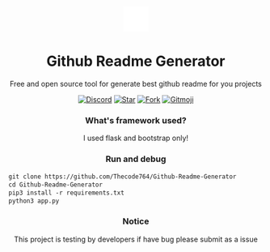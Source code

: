 <p align="center">
    <img src="./logo/github-mark/github-mark-white.png" width="50">
</p>

<h1 align="center">Github Readme Generator</h1>
<p align="center">Free and open source tool for generate best github readme for you projects</p>
<p align="center">
    <a href="https://discord.com/users/1125429179685548112"><img alt="Discord" src="https://img.shields.io/badge/discord-000000?logo=discord"></a>
    <a href="https://github.com/Thecode764/Github-Readme-Generator"><img alt="Star" src="https://img.shields.io/github/stars/Thecode764/Github-Readme-Generator?logo=github"></a>
    <a href="https://github.com/Thecode764/Github-Readme-Generator"><img alt="Fork" src="https://img.shields.io/github/forks/Thecode764/Github-Readme-Generator"></a>
    <a href="https://gitmoji.dev">
    <img
    src="https://img.shields.io/badge/gitmoji-%20😜%20😍-FFDD67.svg?style=flat-square"
    alt="Gitmoji"
  />
    </a>
</p>
<h3 align="center">What's framework used?</h3>
<p align="center">I used flask and bootstrap only!</p>
<h3 align="center">Run and debug</h3>
<p align="center">

```
git clone https://github.com/Thecode764/Github-Readme-Generator
cd Github-Readme-Generator
pip3 install -r requirements.txt
python3 app.py
```    

</p>
<h3 align="center">Notice</h3>
<p align="center">This project is testing by developers if have bug please submit as a issue</p>